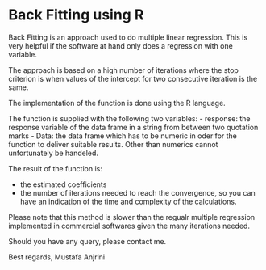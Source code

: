 # Back Fitting using R

Back Fitting is an approach used to do multiple linear regression. This is very helpful if the software at hand only does a regression with one variable.

The approach is based on a high number of iterations where the stop criterion is when values of the intercept for two consecutive iteration is the same.

The implementation of the function is done using the R language.

The function is supplied with the following two variables:
    - response: the response variable of the data frame in a string from between two quotation marks
    - Data: the data frame which has to be numeric in oder for the function to deliver suitable results. Other than numerics cannot unfortunately be handeled.

The result of the function is:
  - the estimated coefficients
  - the number of iterations needed to reach the convergence, so you can have an indication of the time and complexity of the calculations.

Please note that this method is slower than the regualr multiple regression implemented in commercial softwares given the many iterations needed.

Should you have any query, please contact me.

Best regards,
Mustafa Anjrini


  
